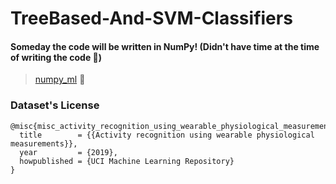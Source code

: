 # TreeBased-And-SVM-Classifiers

#### Someday the code will be written in NumPy! (Didn't have time at the time of writing the code 🥺)
> [numpy_ml](https://github.com/ddbourgin/numpy-ml) 🥺

### Dataset's License
```
@misc{misc_activity_recognition_using_wearable_physiological_measurements_552,
  title        = {{Activity recognition using wearable physiological measurements}},
  year         = {2019},
  howpublished = {UCI Machine Learning Repository}
}
```

